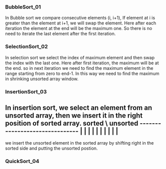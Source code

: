 ### BubbleSort_01

In Bubble sort we compare consecutive elements (i, i+1), If element at i is greater than the element 
at i+1, we will swap the element.
Here after each iteration the element at the end will be the maximum one.
So there is no need to iterate the last element after the first iteration.

### SelectionSort_02

In selection sort we select the index of maximum element and then swap the index with the last one.
Here after first iteration, the maximum will be at the end.
so in next iteration we need to find the maximum element in the range starting from zero to end-1.
In this way we need to find the maximum in shrinking unsorted array window.

### InsertionSort_03

In insertion sort, we select an element from an unsorted array, 
then we insert it in the right position of sorted array.
 sorted \  unsorted
---------\----------------------
|   |   |  |  |  |  |  |  |  |
---------------------------------
we insert the unsorted element in the sorted array by shifting right in the sorted side and putting
the unsorted postion.

### QuickSort_04